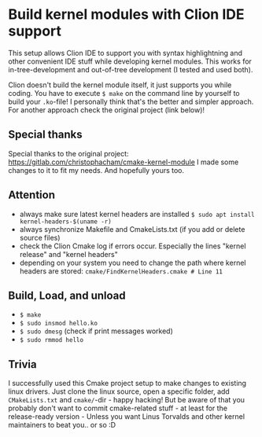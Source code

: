 # Build kernel modules with Clion IDE support

This setup allows Clion IDE to support you with syntax highlightning and
other convenient IDE stuff while developing kernel modules. This works for 
in-tree-development and out-of-tree development (I tested and used both).

Clion doesn't build the kernel module itself, it just supports you while coding.
You have to execute `$ make` on the command line by yourself to build your `.ko`-file!
I personally think that's the better and simpler approach. For another approach
check the original project (link below)!

## Special thanks
Special thanks to the original project: https://gitlab.com/christophacham/cmake-kernel-module
I made some changes to it to fit my needs. And hopefully yours too.

## Attention
- always make sure latest kernel headers are installed `$ sudo apt install kernel-headers-$(uname -r)`
- always synchronize Makefile and CmakeLists.txt (if you add or delete source files)
- check the Clion Cmake log if errors occur. Especially the lines "kernel release"
  and "kernel headers"
- depending on your system you need to change the path where kernel headers
  are stored: `cmake/FindKernelHeaders.cmake # Line 11`

## Build, Load, and unload
- `$ make`
- `$ sudo insmod hello.ko`
- `$ sudo dmesg` (check if print messages worked)
- `$ sudo rmmod hello`
 

## Trivia
I successfully used this Cmake project setup to make changes to existing 
linux drivers. Just clone the linux source, open a specific folder, add
`CMakeLists.txt` and `cmake/`-dir - happy hacking! But be aware of that
you probably don't want to commit cmake-related stuff - at least for the 
release-ready version - Unless you want Linus Torvalds and other kernel
maintainers to beat you.. or so :D

